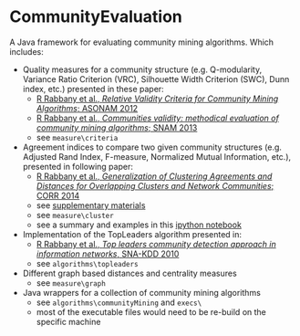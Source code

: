 # CommunityEvaluation
A Java framework for evaluating community mining algorithms. 
Which includes:

* Quality measures for a community structure (e.g. Q-modularity, Variance Ratio Criterion (VRC), Silhouette Width Criterion (SWC), Dunn index, etc.) presented in these paper:
  * [R Rabbany et al., *Relative Validity Criteria for Community Mining Algorithms*; ASONAM 2012](http://ieeexplore.ieee.org/xpl/login.jsp?tp=&arnumber=6425753&url=http%3A%2F%2Fieeexplore.ieee.org%2Fxpls%2Fabs_all.jsp%3Farnumber%3D6425753)
  * [R Rabbany et al., *Communities validity: methodical evaluation of community mining algorithms*; SNAM 2013](http://link.springer.com/article/10.1007%2Fs13278-013-0132-x)
  * see `measure\criteria`
* Agreement indices to compare two given community structures (e.g. Adjusted Rand Index, F-measure, Normalized Mutual Information, etc.), presented in following paper:
  * [R Rabbany et al., *Generalization of Clustering Agreements and Distances for Overlapping Clusters and Network Communities*; CORR 2014](http://arxiv.org/abs/1412.2601)
  * see [supplementary materials](http://webdocs.cs.ualberta.ca/~rabbanyk/external_indexes/)
  * see `measure\cluster`
  * see a summary and examples in this [ipython notebook](http://nbviewer.ipython.org/github/rabbanyk/CommunityEvaluation/blob/master/Clustering%20Agreement.ipynb#)
* Implementation of the TopLeaders algorithm presented in:
  * [R Rabbany et al., *Top leaders community detection approach in information networks*, SNA-KDD 2010](http://citeseerx.ist.psu.edu/viewdoc/summary?doi=10.1.1.419.1134)
  * see `algorithms\topleaders`
* Different graph based distances and centrality measures
  * see `measure\graph`  
* Java wrappers for a collection of community mining algorithms
  * see `algorithms\communityMining` and `execs\`  
  * most of the executable files would need to be re-build on the specific machine
